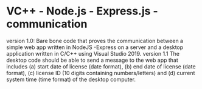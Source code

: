 # VC++ - Node.js - Express.js - communication

version 1.0:
Bare bone code that proves the communication between a simple web app written in NodeJS -Express on a server and a desktop application written in C/C++ using Visual Studio 2019.
version 1.1
The desktop code should be able to send a message to the web app that includes (a) start date of license (date format), (b) end date of license (date format), (c) license ID (10 digits containing numbers/letters) and (d) current system time (time format) of the desktop computer.
